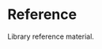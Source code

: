 <!--
  DO NOT EDIT
  This document was generated from ../src/docs/reference.md 
-->

# Reference

Library reference material.
